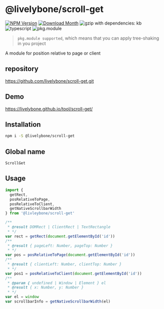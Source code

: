 # @livelybone/scroll-get
[![NPM Version](http://img.shields.io/npm/v/@livelybone/scroll-get.svg?style=flat-square)](https://www.npmjs.com/package/@livelybone/scroll-get)
[![Download Month](http://img.shields.io/npm/dm/@livelybone/scroll-get.svg?style=flat-square)](https://www.npmjs.com/package/@livelybone/scroll-get)
![gzip with dependencies: kb](https://img.shields.io/badge/gzip--with--dependencies-kb-brightgreen.svg "gzip with dependencies: kb")
![typescript](https://img.shields.io/badge/typescript-supported-blue.svg "typescript")
![pkg.module](https://img.shields.io/badge/pkg.module-supported-blue.svg "pkg.module")

> `pkg.module supported`, which means that you can apply tree-shaking in you project

A module for position relative to page or client

## repository
https://github.com/livelybone/scroll-get.git

## Demo
https://livelybone.github.io/tool/scroll-get/

## Installation
```bash
npm i -S @livelybone/scroll-get
```

## Global name
`ScrollGet`

## Usage
```js
import {
  getRect, 
  posRelativeToPage, 
  posRelativeToClient, 
  getNativeScrollbarWidth
} from '@livleybone/scroll-get'

/**
 * @result DOMRect | ClientRect | TextRectangle
 * */
var rect = getRect(document.getElementById('id'))
/**
 * @result { pageLeft: Number, pageTop: Number }
 * */
var pos = posRelativeToPage(document.getElementById('id'))
/**
 * @result { clientLeft: Number, clientTop: Number }
 * */
var pos1 = posRelativeToClient(document.getElementById('id'))
/**
 * @param { undefined | Window | Element } el
 * @result { x: Number, y: Number }
 * */
var el = window
var scrollbarInfo = getNativeScrollbarWidth(el)
``` 
